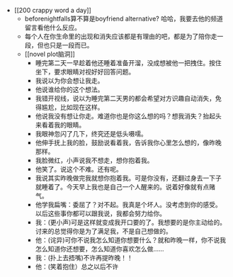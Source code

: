 - [[200 crappy word a day]]
	- beforenightfalls算不算是boyfriend alternative? 哈哈，我要去他的频道留言看他什么反应。
	- 每个人在你生命里的出现和消失应该都是有理由的吧，都是为了陪你走一段，但也只是一段而已。
	- [[novel plot脑洞]]
		- 睡完第二天一早趁着他还睡着准备开溜，没成想被他一把拽住。按住坐下，要求眼睛对视好好回答问题。
		- 我说以为你会想让我走。
		- 他说谁给你的这个想法。
		- 我错开视线，说以为睡完第二天男的都会希望对方识趣自动消失，免得尴尬，比如现在这样。
		- 他说我没有想让你走。难道你也是你这么想的吗？想我消失？抬起头来看着我的眼睛。
		- 我眼神忽闪了几下，终究还是低头嗫嚅。
		- 他伸手抚上我的脸，鼓励说看着我，告诉我你心里怎么想的，像昨晚那样。
		- 我脸微红，小声说我不想走，想你抱着我。
		- 他笑了。说这个不难。还有呢。
		- 我说其实昨晚做完我就想你抱着我。可是你没有，还翻过身去一下子就睡着了。今天早上我也是自己一个人醒来的。说着好像就有点赌气。
		- 他学我扁嘴：委屈了？对不起。我真是个坏人。没考虑到你的感受。以后这些事你都可以跟我说，我都会努力给你。
		- 我：(更小声)可是这样就变成我开口要的了。我想要的是你主动给的。讨来的总觉得你是为了满足我，不是自己想做的。
		- 他：(诧异)可你不说我怎么知道你想要什么？就和昨晚一样，你不说我怎么知道你还想要，怎么知道你喜欢怎么做……
		- 我：(扑上去捂嘴)不许再提昨晚！！
		- 他：(笑着抱住）总之以后不许